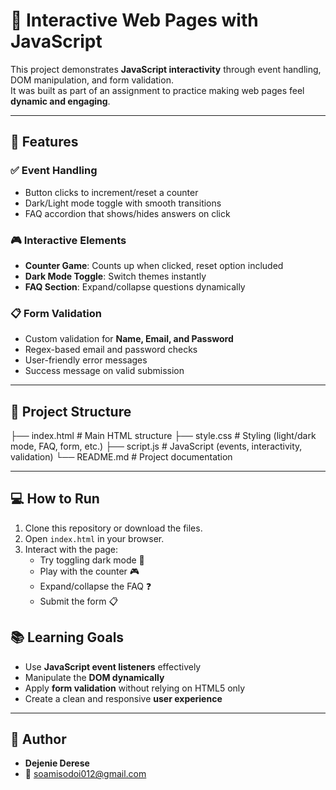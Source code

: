 # 🧠 Interactive Web Pages with JavaScript

This project demonstrates **JavaScript interactivity** through event handling, DOM manipulation, and form validation.  
It was built as part of an assignment to practice making web pages feel **dynamic and engaging**.

---

## 🚀 Features

### ✅ Event Handling
- Button clicks to increment/reset a counter
- Dark/Light mode toggle with smooth transitions
- FAQ accordion that shows/hides answers on click

### 🎮 Interactive Elements
- **Counter Game**: Counts up when clicked, reset option included
- **Dark Mode Toggle**: Switch themes instantly
- **FAQ Section**: Expand/collapse questions dynamically

### 📋 Form Validation
- Custom validation for **Name, Email, and Password**
- Regex-based email and password checks
- User-friendly error messages
- Success message on valid submission

---

## 📂 Project Structure
├── index.html # Main HTML structure
├── style.css # Styling (light/dark mode, FAQ, form, etc.)
├── script.js # JavaScript (events, interactivity, validation)
└── README.md # Project documentation

---

## 💻 How to Run
1. Clone this repository or download the files.
2. Open `index.html` in your browser.
3. Interact with the page:
   - Try toggling dark mode 🌙
   - Play with the counter 🎮
   - Expand/collapse the FAQ ❓
   - Submit the form 📋

## 📚 Learning Goals
- Use **JavaScript event listeners** effectively
- Manipulate the **DOM dynamically**
- Apply **form validation** without relying on HTML5 only
- Create a clean and responsive **user experience**

---

## 👤 Author
- **Dejenie Derese**  
- 📧 soamisodoi012@gmail.com  


